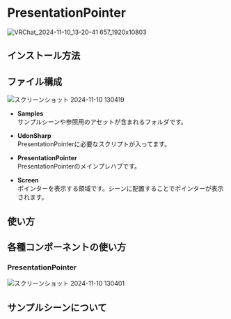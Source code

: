 # PresentationPointer
![VRChat_2024-11-10_13-20-41 657_1920x10803](https://github.com/user-attachments/assets/7daf1d28-0872-4ae6-8775-bc5b10b557f0)

## インストール方法

## ファイル構成
![スクリーンショット 2024-11-10 130419](https://github.com/user-attachments/assets/dc879f97-aec6-4530-bf4c-b7eb4a32bebf)

- **Samples**  
  サンプルシーンや参照用のアセットが含まれるフォルダです。

- **UdonSharp**  
  PresentationPointerに必要なスクリプトが入ってます。

- **PresentationPointer**  
  PresentationPointerのメインプレハブです。

- **Screen**  
  ポインターを表示する領域です。シーンに配置することでポインターが表示されます。

## 使い方

## 各種コンポーネントの使い方
### PresentationPointer
![スクリーンショット 2024-11-10 130401](https://github.com/user-attachments/assets/635882b0-1884-45db-9609-57b0a77309b3)

## サンプルシーンについて
